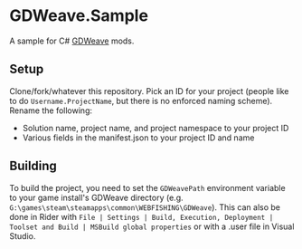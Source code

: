 # GDWeave.Sample

A sample for C# [GDWeave](https://github.com/NotNite/GDWeave) mods.

## Setup

Clone/fork/whatever this repository. Pick an ID for your project (people like to do `Username.ProjectName`, but there is no enforced naming scheme). Rename the following:

- Solution name, project name, and project namespace to your project ID
- Various fields in the manifest.json to your project ID and name

## Building

To build the project, you need to set the `GDWeavePath` environment variable to your game install's GDWeave directory (e.g. `G:\games\steam\steamapps\common\WEBFISHING\GDWeave`). This can also be done in Rider with `File | Settings | Build, Execution, Deployment | Toolset and Build | MSBuild global properties` or with a .user file in Visual Studio.
